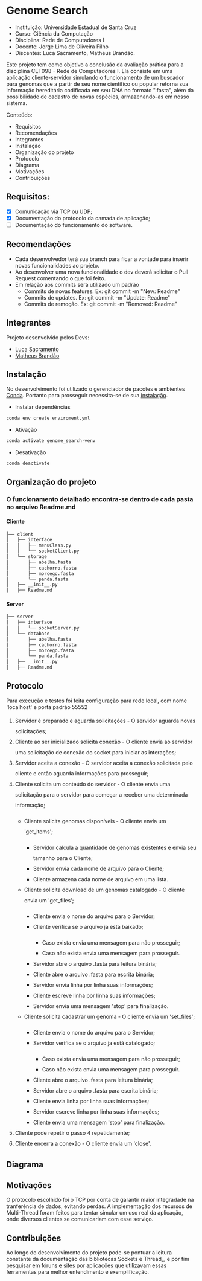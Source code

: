 # Genome Search
- Instituição: Universidade Estadual de Santa Cruz
- Curso: Ciência da Computação
- Disciplina: Rede de Computadores I
- Docente: Jorge Lima de Oliveira Filho
- Discentes: Luca Sacramento, Matheus Brandão.

Este projeto tem como objetivo a conclusão da avaliação prática para a disciplina CET098 - Rede de Computadores I. Ela consiste em uma aplicação cliente-servidor simulando o funcionamento de um buscador para genomas que a partir de seu nome científico ou popular retorna sua informação hereditária codificada em seu DNA no formato ".fasta", além da possibilidade de cadastro de novas espécies, armazenando-as em nosso sistema.

Conteúdo:
- Requisitos
- Recomendações
- Integrantes
- Instalação
- Organização do projeto
- Protocolo
- Diagrama
- Motivações
- Contribuições

## Requisitos:
- [x] Comunicação via TCP ou UDP;
- [x] Documentação do protocolo da camada de aplicação;
- [ ] Documentação do funcionamento do software.

## Recomendações
- Cada desenvolvedor terá sua branch para ficar a vontade para inserir novas funcionalidades ao projeto.
- Ao desenvolver uma nova funcionalidade o dev deverá solicitar o Pull Request comentando o que foi feito.
- Em relação aos commits será utilizado um padrão
    - Commits de novas features. Ex: git commit -m "New: Readme"
    - Commits de updates. Ex: git commit -m "Update: Readme"
    - Commits de remoção. Ex: git commit -m "Removed: Readme"

## Integrantes
Projeto desenvolvido pelos Devs:

- [Luca Sacramento](https://github.com/lucasao98)
- [Matheus Brandão](https://github.com/MatBrands)

## Instalação
No desenvolvimento foi utilizado o gerenciador de pacotes e ambientes [Conda](https://conda.io/). Portanto para prosseguir necessita-se de sua [instalação](https://conda.io/projects/conda/en/latest/user-guide/install/index.html).

- Instalar dependências
```sh
conda env create enviroment.yml
```

- Ativação
```sh
conda activate genome_search-venv
```

- Desativação
```sh
conda deactivate
```

## Organização do projeto

### O funcionamento detalhado encontra-se dentro de cada pasta no arquivo Readme.md

#### Cliente

```sh
├── client
│   ├── interface
│   │   ├── menuClass.py
│   │   └── socketClient.py
│   └── storage
│       ├── abelha.fasta
│       ├── cachorro.fasta
│       ├── morcego.fasta
│       └── panda.fasta
│   ├── __init__.py
│   ├── Readme.md
```

#### Server

```sh
├── server
│   ├── interface
│   │   └── socketServer.py
│   └── database
│       ├── abelha.fasta
│       ├── cachorro.fasta
│       ├── morcego.fasta
│       └── panda.fasta
│   ├── __init__.py
│   ├── Readme.md
```


## Protocolo
Para execução e testes foi feita configuração para rede local, com nome 'localhost' e porta padrão 55552
<div style="line-height: 2;">
    <ol>
        <li>Servidor é preparado e aguarda solicitações - O servidor aguarda novas solicitações;</li>
        <li>Cliente ao ser inicializado solicita conexão - O cliente envia ao servidor uma solicitação de conexão do socket para iniciar as interações;</li>
        <li>Servidor aceita a conexão - O servidor aceita a conexão solicitada pelo cliente e então aguarda informações para prosseguir;</li>
        <li>Cliente solicita um conteúdo do servidor - O cliente envia uma solicitação para o servidor para começar a receber uma determinada informação;</li>
        <ul>
            <li>Cliente solicita genomas disponíveis - O cliente envia um 'get_items';</li>
            <ul>
                <li>Servidor calcula a quantidade de genomas existentes e envia seu tamanho para o Cliente;</li>
                <li>Servidor envia cada nome de arquivo para o Cliente;</li>
                <li>Cliente armazena cada nome de arquivo em uma lista.</li>
            </ul>
            <li>Cliente solicita download de um genomas catalogado - O cliente envia um 'get_files';</li>
            <ul>
                <li>Cliente envia o nome do arquivo para o Servidor;</li>
                <li>Cliente verifica se o arquivo ja está baixado;</li>
                <ul>
                    <li>Caso exista envia uma mensagem para não prosseguir;</li>
                    <li>Caso não exista envia uma mensagem para prosseguir.</li>
                </ul>
                <li>Servidor abre o arquivo .fasta para leitura binária;</li>
                <li>Cliente abre o arquivo .fasta para escrita binária;</li>
                <li>Servidor envia linha por linha suas informações;</li>
                <li>Cliente escreve linha por linha suas informações;</li>
                <li>Servidor envia uma mensagem 'stop' para finalização.</li>
            </ul>
            <li>Cliente solicita cadastrar um genoma - O cliente envia um 'set_files';</li>
            <ul>
                <li>Cliente envia o nome do arquivo para o Servidor;</li>
                <li>Servidor verifica se o arquivo ja está catalogado;</li>
                <ul>
                    <li>Caso exista envia uma mensagem para não prosseguir;</li>
                    <li>Caso não exista envia uma mensagem para prosseguir.</li>
                </ul>
                <li>Cliente abre o arquivo .fasta para leitura binária;</li>
                <li>Servidor abre o arquivo .fasta para escrita binária;</li>
                <li>Cliente envia linha por linha suas informações;</li>
                <li>Servidor escreve linha por linha suas informações;</li>
                <li>Cliente envia uma mensagem 'stop' para finalização.</li>
            </ul>
        </ul>
        <li>Cliente pode repetir o passo 4 repetidamente;</li>
        <li>Cliente encerra a conexão - O cliente envia um 'close'.</li>
    </ol>
</div>

## Diagrama


## Motivações
O protocolo escolhido foi o TCP por conta de garantir maior integradade na tranferência de dados, evitando perdas. A implementação dos recursos de Multi-Thread foram feitos para tentar simular um uso real da aplicação, onde diversos clientes se comunicariam com esse serviço.

## Contribuições
Ao longo do desenvolvimento do projeto pode-se pontuar a leitura constante da documentação das bibliotecas Sockets e Thread_, e por fim pesquisar em fóruns e sites por aplicações que utilizavam essas ferramentas para melhor entendimento e exemplificação.
